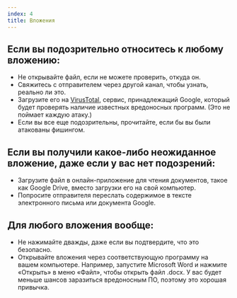 ```yaml
---
index: 4
title: Вложения
---
```

## Если вы подозрительно относитесь к любому вложению:

* Не открывайте файл, если не можете проверить, откуда он.
* Свяжитесь с отправителем через другой канал, чтобы узнать, реально ли это.
* Загрузите его на [VirusTotal](https://www.virustotal.com/), сервис, принадлежащий Google, который будет проверять наличие известных вредоносных программ. (Это не поймает каждую атаку.)
* Если вы все еще подозрительны, прочитайте, если бы вы были атакованы фишингом.

## Если вы получили какое-либо неожиданное вложение, даже если у вас нет подозрений:

* Загрузите файл в онлайн-приложение для чтения документов, такое как Google Drive, вместо загрузки его на свой компьютер.
* Попросите отправителя переслать содержимое в тексте электронного письма или документа Google.

## Для любого вложения вообще:

* Не нажимайте дважды, даже если вы подтвердите, что это безопасно.
* Открывайте вложения через соответствующую программу на вашем компьютере. Например, запустите Microsoft Word и нажмите «Открыть» в меню «Файл», чтобы открыть файл .docx. У вас будет меньше шансов заразиться вредоносным ПО, поэтому это хорошая привычка.